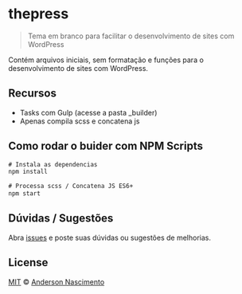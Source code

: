 # thepress
> Tema em branco para facilitar o desenvolvimento de sites com WordPress

Contém arquivos iniciais, sem formatação e funções para o desenvolvimento de sites com WordPress.

## Recursos
- Tasks com Gulp (acesse a pasta _builder)
- Apenas compila scss e concatena js

## Como rodar o buider com NPM Scripts
```txt
# Instala as dependencias
npm install

# Processa scss / Concatena JS ES6+
npm start
```

## Dúvidas / Sugestões
Abra [issues](https://github.com/theandersonn/thepress/issues/new) e poste suas dúvidas ou sugestões de melhorias.

## License
[MIT](https://github.com/theandersonn/thepress/blob/master/LICENSE.md) © [Anderson Nascimento](https://github.com/theandersonn)